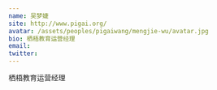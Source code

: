 ```yaml
---
name: 吴梦婕
site: http://www.pigai.org/
avatar: /assets/peoples/pigaiwang/mengjie-wu/avatar.jpg
bio: 栖梧教育运营经理
email: 
twitter: 
---
```

栖梧教育运营经理
